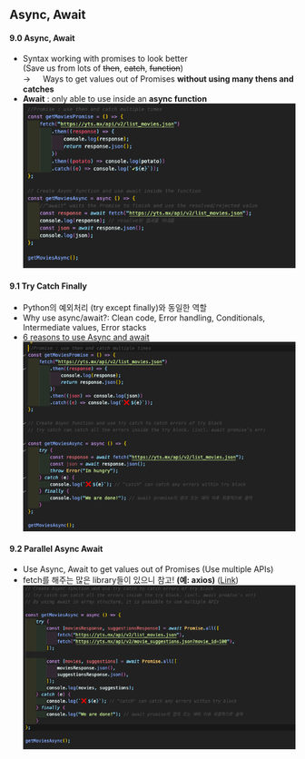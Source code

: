 ## Async, Await

#### 9.0 Async, Await

- Syntax working with promises to look better  
  (Save us from lots of ~~then~~, ~~catch~~, ~~function~~)  
  → 　 Ways to get values out of Promises **without using many thens and catches**
- **Await** : only able to use inside an **async function**
  <img src="./img/capture09-1.png" width="800px">

#### 9.1 Try Catch Finally

- Python의 예외처리 (try except finally)와 동일한 역할
- Why use async/await?: Clean code, Error handling, Conditionals, Intermediate values, Error stacks
- <a href="https://developer.mozilla.org/ko/docs/Web/JavaScript/Reference/Global_Objects/Promise/all">6 reasons to use Async and await</a>  
  <img src="./img/capture09-2.png" width="800px">

#### 9.2 Parallel Async Await

- Use Async, Await to get values out of Promises (Use multiple APIs)
- fetch를 해주는 많은 library들이 있으니 참고! **(예: axios)** (<a href="https://www.npmjs.com/package/axios">Link</a>)  
  <img src="./img/capture09-3.png" width="800px">
